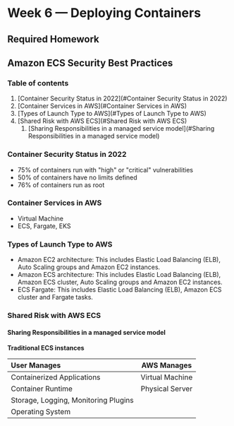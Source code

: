 # Week 6 — Deploying Containers

## Required Homework 

## Amazon ECS Security Best Practices

### Table of contents
1. [Container Security Status in 2022](#Container Security Status in 2022)
2. [Container Services in AWS](#Container Services in AWS)
3. [Types of Launch Type to AWS](#Types of Launch Type to AWS)
4. [Shared Risk with AWS ECS](#Shared Risk with AWS ECS)
    1. [Sharing Responsibilities in a managed service model](#Sharing Responsibilities in a managed service model)

### Container Security Status in 2022

- 75% of containers run with "high" or "critical" vulnerabilities
- 50% of containers have no limits defined
- 76% of containers run as root

### Container Services in AWS

-	Virtual Machine
-	ECS, Fargate, EKS

### Types of Launch Type to AWS

- Amazon EC2 architecture: This includes Elastic Load Balancing (ELB), Auto Scaling groups and Amazon EC2 instances.
-	Amazon ECS architecture: This includes Elastic Load Balancing (ELB), Amazon ECS cluster, Auto Scaling groups and Amazon EC2 instances.
-	ECS Fargate: This includes Elastic Load Balancing (ELB), Amazon ECS cluster and Fargate tasks.

### Shared Risk with AWS ECS

#### Sharing Responsibilities in a managed service model

**Traditional ECS instances**

| **User Manages**     | **AWS Manages** | 
| :---        |    :----:   |          
|Containerized Applications      | Virtual Machine       | 
|Container Runtime  | Physical Server        | 
|Storage, Logging, Monitoring Plugins      |        | 
|Operating System |         | 

